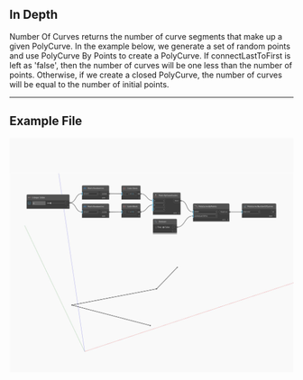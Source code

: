 ## In Depth
Number Of Curves returns the number of curve segments that make up a given PolyCurve. In the example below, we generate a set of random points and use PolyCurve By Points to create a PolyCurve. If connectLastToFirst is left as 'false', then the number of curves will be one less than the number of points. Otherwise, if we create a closed PolyCurve, the number of curves will be equal to the number of initial points.
___
## Example File

![NumberOfCurves](./Autodesk.DesignScript.Geometry.PolyCurve.NumberOfCurves_img.jpg)

